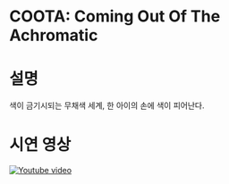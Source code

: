 COOTA: Coming Out Of The Achromatic
============================================
# 설명
색이 금기시되는 무채색 세계, 한 아이의 손에 색이 피어난다.

# 시연 영상
[![Youtube video](https://img.youtube.com/vi/IwwyVublX-g/maxresdefault.jpg)](https://www.youtube.com/watch?v=IwwyVublX-g)
